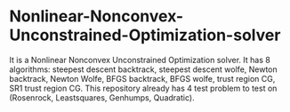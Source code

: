 # Nonlinear-Nonconvex-Unconstrained-Optimization-solver
It is a Nonlinear Nonconvex Unconstrained Optimization solver. It has 8 algorithms: steepest descent backtrack, steepest descent wolfe, Newton backtrack, Newton Wolfe, BFGS backtrack, BFGS wolfe, trust region CG, SR1 trust region CG. This repository already has 4 test problem to test on (Rosenrock, Leastsquares, Genhumps, Quadratic).
